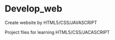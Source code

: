 # Develop_web
Create website by HTML5/CSS/JAVASCRIPT

Project files for learning HTML5/CSS/JACASCRIPT
